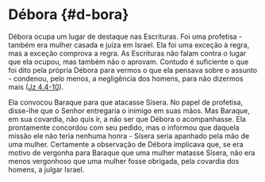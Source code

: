 # Débora {#d-bora}

Débora ocupa um lugar de destaque nas Escrituras. Foi uma profetisa - também era mulher casada e juíza em Israel. Ela foi uma exceção à regra, mas a exceção comprova a regra. As Escrituras não falam contra o lugar que ela ocupou, mas também não o aprovam. Contudo é suficiente o que foi dito pela própria Débora para vermos o que ela pensava sobre o assunto - condenou, pelo menos, a negligência dos homens, para não dizermos mais ([Jz 4.4-10](http://bibliaonline.com.br/acf/jz/4/4-10)).

Ela convocou Baraque para que atacasse Sísera. No papel de profetisa, disse-lhe que o Senhor entregaria o inimigo em suas mãos. Mas Baraque, em sua covardia, não quis ir, a não ser que Débora o acompanhasse. Ela prontamente concordou com seu pedido, mas o informou que daquela missão ele não teria nenhuma honra - Sísera seria apanhado pela mão de uma mulher. Certamente a observação de Débora implicava que, se era motivo de vergonha para Baraque que uma mulher matasse Sísera, não era menos vergonhoso que uma mulher fosse obrigada, pela covardia dos homens, a julgar Israel.
